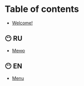 # Table of contents

* [Welcome!](README.md)

## 😶 RU

* [Меню](ru/menu.md)

## 😶 EN

* [Menu](en/menu.md)
